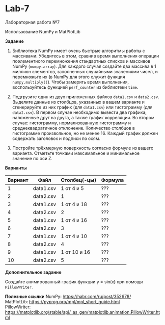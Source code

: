 # Lab-7
Лабораторная работа №7

Использование NumPy и MatPlotLib

**Задание**

1. Библиотека NumPy имеет очень быстрые алгоритмы работы с массивами. Убедитесь в этом, сравнив время выполнения операции поэлементного перемножения стандартных списков
и массивов NumPy (```numpy.array```). Для каждого случая создайте два массива в 1 миллион элементов, заполненных случайными значениями чисел, и перемножьте их (в NumPy 
для этого служит функция ```numpy.multiply()```). Чтобы замерить время выполнения, воспользуйтесь функцией ```perf_counter``` из библиотеки ```time```.

2. Подгрузите один из двух приложенных файлов ```data1.csv``` и ```data2.csv```. Выделите данные из столбцов, указанных в вашем варианте и сгенерируйте из них график
(для ```data1.csv```) или гистограмму (для ```data2.csv```). В первом случае необходимо вывести два графика, наложенные друг на друга, а также график корреляции.
Во втором случае: гистограмму, нормализованную гистограмму и среднеквадратичное отклонение. Количество столбцов в гистограмме произвольное, но не менее 16. Каждый график должен содержать заголовок и подписи по осям.

3. Постройте трёхмерную поверхность согласно формуле из вашего варианта. Отметьте точками максимальное и минимальное значение по оси Z.

**Варианты**

| Вариант | Файл | Столбец(-цы) | Формула |
| ------- | ---- | ------------ | ------- |
| 1 | data1.csv | 1 от 4 и 5 | ??? |
| 2 | data2.csv | 1 | ??? |
| 3 | data1.csv | 1 от 4 и 18 | ??? |
| 4 | data2.csv | 2 | ??? |
| 5 | data1.csv | 1 от 4 и 16 | ??? |
| 6 | data2.csv | 3 | ??? |
| 7 | data1.csv | 1 от 4 и 10 | ??? |
| 8 | data2.csv | 4 | ??? |
| 9 | data1.csv | 1 от 10 и 16 | ??? |
| 10 | data2.csv | 5 | ??? |

**Дополнительное задание**

Создайте анимированный график функции y = sin(x) при помощи ```PillowWriter```.

**Полезные ссылки**
NumPy:          https://habr.com/ru/post/352678/  
MatPlotLib:     https://pyprog.pro/mpl/mpl_short_guide.html  
PillowWriter:   https://matplotlib.org/stable/api/_as_gen/matplotlib.animation.PillowWriter.html  
